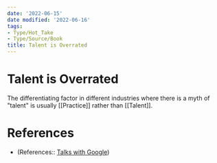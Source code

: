 ```yaml
---
date: '2022-06-15'
date modified: '2022-06-16'
tags:
- Type/Hot_Take
- Type/Source/Book
title: Talent is Overrated
---
```


# Talent is Overrated
The differentiating factor in different industries where there is a myth of "talent" is usually [[Practice]] rather than [[Talent]].

# References
- (References:: [Talks with Google](https://youtube.com/clip/UgkxgqNTlMRxImYGe9z3kRX8B09QUhTwR5oZ))